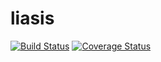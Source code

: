 # liasis
[![Build Status](https://travis-ci.org/ArnaudBelcour/liasis.svg?branch=master)](https://travis-ci.org/ArnaudBelcour/liasis)
[![Coverage Status](https://coveralls.io/repos/github/ArnaudBelcour/liasis/badge.svg)](https://coveralls.io/github/ArnaudBelcour/liasis)
